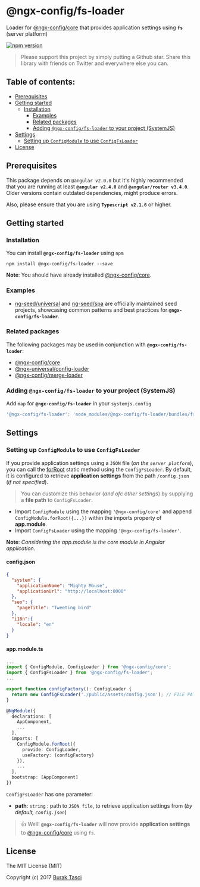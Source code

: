# @ngx-config/fs-loader
Loader for [@ngx-config/core] that provides application settings using **`fs`** (server platform)

[![npm version](https://badge.fury.io/js/%40ngx-config%2Ffs-loader.svg)](https://www.npmjs.com/package/@ngx-config/fs-loader)

> Please support this project by simply putting a Github star. Share this library with friends on Twitter and everywhere else you can.

## Table of contents:
- [Prerequisites](#prerequisites)
- [Getting started](#getting-started)
  - [Installation](#installation)
	- [Examples](#examples)
	- [Related packages](#related-packages)
	- [Adding `@ngx-config/fs-loader` to your project (SystemJS)](#adding-ngx-configfs-loader-to-your-project-systemjs)
- [Settings](#settings)
	- [Setting up `ConfigModule` to use `ConfigFsLoader`](#setting-up-configmodule-to-use-configfsloader)
- [License](#license)

## Prerequisites
This package depends on `@angular v2.0.0` but it's highly recommended that you are running at least **`@angular v2.4.0`** and **`@angular/router v3.4.0`**. Older versions contain outdated dependencies, might produce errors.

Also, please ensure that you are using **`Typescript v2.1.6`** or higher.

## Getting started
### Installation
You can install **`@ngx-config/fs-loader`** using `npm`
```
npm install @ngx-config/fs-loader --save
```

**Note**: You should have already installed [@ngx-config/core].

### Examples
- [ng-seed/universal] and [ng-seed/spa] are officially maintained seed projects, showcasing common patterns and best practices for **`@ngx-config/fs-loader`**.

### Related packages
The following packages may be used in conjunction with **`@ngx-config/fs-loader`**:
- [@ngx-config/core]
- [@ngx-universal/config-loader]
- [@ngx-config/merge-loader]

### Adding `@ngx-config/fs-loader` to your project (SystemJS)
Add `map` for **`@ngx-config/fs-loader`** in your `systemjs.config`
```javascript
'@ngx-config/fs-loader': 'node_modules/@ngx-config/fs-loader/bundles/fs-loader.umd.min.js'
```

## Settings
### Setting up `ConfigModule` to use `ConfigFsLoader`
If you provide application settings using a `JSON` file (*on the `server platform`*), you can call the [forRoot] static method using the `ConfigFsLoader`. By default, it is configured to retrieve **application settings** from the path `/config.json` (*if not specified*).

> You can customize this behavior (*and ofc other settings*) by supplying a **file path** to `ConfigFsLoader`.

- Import `ConfigModule` using the mapping `'@ngx-config/core'` and append `ConfigModule.forRoot({...})` within the imports property of **app.module**.
- Import `ConfigFsLoader` using the mapping `'@ngx-config/fs-loader'`.

**Note**: *Considering the app.module is the core module in Angular application*.

#### config.json
```json
{
  "system": {
    "applicationName": "Mighty Mouse",
    "applicationUrl": "http://localhost:8000"
  },
  "seo": {
    "pageTitle": "Tweeting bird"
  },
  "i18n":{
    "locale": "en"
  }
}
```

#### app.module.ts
```TypeScript
...
import { ConfigModule, ConfigLoader } from '@ngx-config/core';
import { ConfigFsLoader } from '@ngx-config/fs-loader';
...

export function configFactory(): ConfigLoader {
  return new ConfigFsLoader('./public/assets/config.json'); // FILE PATH
}

@NgModule({
  declarations: [
    AppComponent,
    ...
  ],
  imports: [
    ConfigModule.forRoot({
      provide: ConfigLoader,
      useFactory: (configFactory)
    }),
    ...
  ],
  bootstrap: [AppComponent]
})
```

`ConfigFsLoader` has one parameter:
- **path**: `string` : path to `JSON file`, to retrieve application settings from (*by default, `config.json`*)

> :+1: Well! **`@ngx-config/fs-loader`** will now provide **application settings** to [@ngx-config/core] using `fs`.

## License
The MIT License (MIT)

Copyright (c) 2017 [Burak Tasci]

[@ngx-config/core]: https://github.com/ngx-config/core
[ng-seed/universal]: https://github.com/ng-seed/universal
[ng-seed/spa]: https://github.com/ng-seed/spa
[@ngx-universal/config-loader]: https://github.com/ngx-universal/config-loader
[@ngx-config/merge-loader]: https://github.com/ngx-config/merge-loader
[forRoot]: https://angular.io/docs/ts/latest/guide/ngmodule.html#!#core-for-root
[Burak Tasci]: https://github.com/fulls1z3
